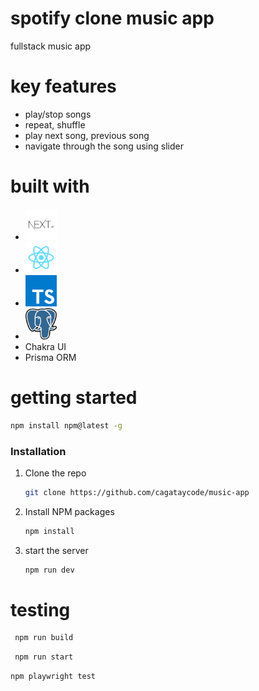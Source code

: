 # spotify clone music app

fullstack music app

# key features

- play/stop songs
- repeat, shuffle
- play next song, previous song
- navigate through the song using slider

# built with

- <img src="https://raw.githubusercontent.com/github/explore/28b02bbc9ad9f7a503c43775aebeb515dc2da5fc/topics/nextjs/nextjs.png" width="50px" height="50px" />
- <img src="https://raw.githubusercontent.com/github/explore/80688e429a7d4ef2fca1e82350fe8e3517d3494d/topics/react/react.png" width="50px" height="50px" />
- <img src="https://raw.githubusercontent.com/github/explore/80688e429a7d4ef2fca1e82350fe8e3517d3494d/topics/typescript/typescript.png" width="50px" height="50px" />
- <img src="https://raw.githubusercontent.com/github/explore/80688e429a7d4ef2fca1e82350fe8e3517d3494d/topics/postgresql/postgresql.png" width="50px" height="50px" />
- Chakra UI
- Prisma ORM

# getting started

```sh
npm install npm@latest -g
```

### Installation

1. Clone the repo
   ```sh
   git clone https://github.com/cagataycode/music-app
   ```
2. Install NPM packages
   ```sh
   npm install
   ```
3. start the server
   ```sh
   npm run dev
   ```

# testing

```sh
 npm run build
```

```sh
 npm run start
```

```sh
npm playwright test
```
